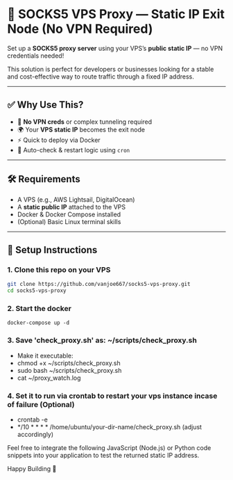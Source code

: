 # 🔐 SOCKS5 VPS Proxy — Static IP Exit Node (No VPN Required)

Set up a **SOCKS5 proxy server** using your VPS’s **public static IP** — no VPN credentials needed!

This solution is perfect for developers or businesses looking for a stable and cost-effective way to route traffic through a fixed IP address.

---

## ✅ Why Use This?

- 🚫 **No VPN creds** or complex tunneling required
- 🌍 Your **VPS static IP** becomes the exit node
- ⚡️ Quick to deploy via Docker
- 🔄 Auto-check & restart logic using `cron`

---

## 🛠️ Requirements

- A VPS (e.g., AWS Lightsail, DigitalOcean)
- A **static public IP** attached to the VPS
- Docker & Docker Compose installed
- (Optional) Basic Linux terminal skills

---

## 🚀 Setup Instructions

### 1. Clone this repo on your VPS

```bash
git clone https://github.com/vanjoe667/socks5-vps-proxy.git
cd socks5-vps-proxy
```

### 2. Start the docker

```
docker-compose up -d
```

### 3. Save 'check_proxy.sh' as: ~/scripts/check_proxy.sh
- Make it executable:
- chmod +x ~/scripts/check_proxy.sh
- sudo bash ~/scripts/check_proxy.sh
- cat ~/proxy_watch.log

### 4. Set it to run via crontab to restart your vps instance incase of failure (Optional)
- crontab -e
- */10 * * * * /home/ubuntu/your-dir-name/check_proxy.sh (adjust accordingly)


Feel free to integrate the following JavaScript (Node.js) or Python code snippets into your application to test the returned static IP address.

Happy Building 🚀